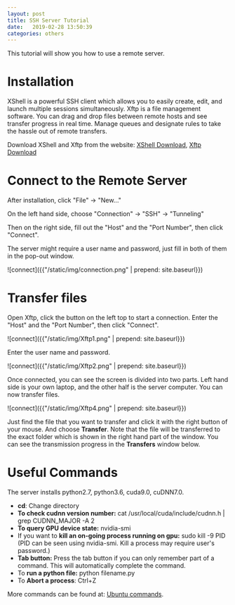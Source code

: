 ```yaml
---
layout: post
title: SSH Server Tutorial
date:   2019-02-28 13:50:39
categories: others
---
```


This tutorial will show you how to use a remote server.

<h1>Installation</h1>

<p>XShell is a powerful SSH client which allows you to easily create, edit, and launch multiple sessions simultaneously. Xftp is 
a file management software. You can drag and drop files between remote hosts and see transfer progress in real time. Manage queues and designate rules to take the hassle out of remote transfers.  </p>

<p>Download XShell and Xftp from the website: 
<a href="https://www.netsarang.com/en/xshell/">XShell Download</a>, 
<a href="https://www.netsarang.com/en/xftp/">Xftp Download</a>
</p>

<h1>Connect to the Remote Server</h1>

<p>After installation, click "File" -> "New..."</p>
<p>On the left hand side, choose "Connection" -> "SSH" -> "Tunneling"</p>
<p>Then on the right side, fill out the "Host" and the "Port Number", then click "Connect".</p>
<p>The server might require a user name and password, just fill in both of them in the pop-out window.</p>
![connect]({{"/static/img/connection.png" | prepend: site.baseurl}})

<h1>Transfer files</h1>
<p>Open Xftp, click the button on the left top to start a connection. Enter the "Host" and the "Port Number", then click "Connect".</p>
![connect]({{"/static/img/Xftp1.png" | prepend: site.baseurl}})

<p>Enter the user name and password.</p>
![connect]({{"/static/img/Xftp2.png" | prepend: site.baseurl}})

<p>Once connected, you can see the screen is divided into two parts. Left hand side is your own laptop, and the other half is the server computer. You can now transfer files.</p>

![connect]({{"/static/img/Xftp4.png" | prepend: site.baseurl}})

<p>Just find the file that you want to transfer and click it with the right button of your mouse. And choose <strong>Transfer</strong>. Note that the file will be transferred to the exact folder which is shown in the right hand part of the window. You can see the transmission progress in the <strong>Transfers</strong> window below. </p>


  
  
  
<h1>Useful Commands</h1>

<p>The server installs python2.7, python3.6, cuda9.0, cuDNN7.0.</p>
<ul>
<li><strong>cd</strong>: Change directory</li>
<li><strong>To check cudnn version number:</strong> cat /usr/local/cuda/include/cudnn.h | grep CUDNN_MAJOR -A 2</li>
<li><strong>To query GPU device state:</strong> nvidia-smi</li>
<li>If you want to <strong>kill an on-going process running on gpu:</strong> sudo kill -9 PID (PID can be seen using nvidia-smi. Kill a process may require user's password.)</li>
<li><strong>Tab button:</strong> Press the tab button if you can only remember part of a command. This will automatically complete the command.</li>
<li>To <strong>run a python file:</strong> python filename.py</li>
<li> To <strong> Abort a process</strong>: Ctrl+Z </li>
</ul>

<p>More commands can be found at: <a href="https://blog.csdn.net/simongeek/article/details/45271089">Ubuntu commands</a>.</p>
